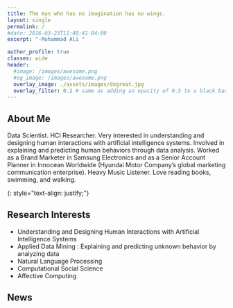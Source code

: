 ```yaml
---
title: The man who has no imagination has no wings.
layout: single
permalink: /
#date: 2016-03-23T11:48:41-04:00
excerpt: "-Muhammad Ali "  

author_profile: true
classes: wide
header:
  #image: /images/awesome.png
  #og_image: /images/awesome.png
  overlay_image: ./assets/images/dogreat.jpg
  overlay_filter: 0.2 # same as adding an opacity of 0.5 to a black background
---
```

## About Me
Data Scientist. HCI Researcher. Very interested in understanding and designing human interactions with artificial intelligence systems. Involved in explaining and predicting human behaviors through data analysis. Worked as a Brand Marketer in Samsung Electronics and as a Senior Account Planner in Innocean Worldwide (Hyundai Motor Company’s global marketing communication enterprise). Heavy Music Listener. Love reading books, swimming, and walking.

{: style="text-align: justify;"}

## Research Interests
* Understanding and Designing Human Interactions with Artificial Intelligence Systems
* Applied Data Mining : Explaining and predicting unknown behavior by analyzing data
* Natural Language Processing
* Computational Social Science
* Affective Computing




## News  


